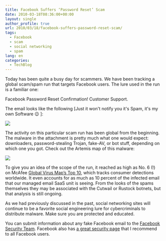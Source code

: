 ```yaml
---
title: Facebook Suffers ‘Password Reset’ Scam
date: 2010-03-18T08:36:00+00:00
layout: single
author_profile: true
url: 2010/03/18/facebook-suffers-password-reset-scam/
tags:
  - Facebook
  - scam
  - social networking
  - spam
lang: en
categories: 
  - TechBlog
---
```

Today has been quite a busy day for scammers. We have been tracking a global scam/spam run that targets Facebook users. The lure used in the run is a familiar one:

Facebook Password Reset Confirmation! Customer Support.

The email looks like the following [Just it won't notify you it's Spam, it's my own Software 😉 ]:

[![](http://2.bp.blogspot.com/_vaUVXcmC3OI/S6Ha0X5FwCI/AAAAAAAABSU/U0e5rptcOuo/s400/fac-scam.JPG)](http://2.bp.blogspot.com/_vaUVXcmC3OI/S6Ha0X5FwCI/AAAAAAAABSU/U0e5rptcOuo/s1600-h/fac-scam.JPG)

The activity on this particular scam run has been global from the beginning. The malware in the attachment is pretty much what one would expect: downloaders, password-stealing Trojan, fake-AV, or bot stuff, depending on which one you got. Check out the Artemis map of this malware:

[![](http://3.bp.blogspot.com/_vaUVXcmC3OI/S6HbNuUBocI/AAAAAAAABSY/xMa4X6oquVg/s400/Avert-ArtemisFacebookScam.png)](http://3.bp.blogspot.com/_vaUVXcmC3OI/S6HbNuUBocI/AAAAAAAABSY/xMa4X6oquVg/s1600-h/Avert-ArtemisFacebookScam.png)

To give you an idea of the scope of the run, it reached as high as No. 6 (!) on McAfee [Global Virus Map’s Top 10](http://home.mcafee.com/VirusInfo/VirusMap.aspx), which tracks consumer detections worldwide. It even accounts for as much as 10 percent of the infected email that our managed email SaaS unit is seeing. From the looks of the spams themselves they may be associated with the Cutwail or Rustock botnets, but that analysis is still ongoing.

As we had previously discussed in the past, social networking sites will continue to be a favorite social engineering lure for cybercriminals to distribute malware. Make sure you are protected and educated.

You can submit information about any fake Facebook email to the [Facebook Security Team](http://www.facebook.com/help/contact.php?show_form=falsefacebooknotifications). Facebook also has [a great security page](http://www.facebook.com/security?v=app_4949752878) that I recommend to all Facebook users.
